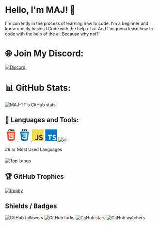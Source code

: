 # Hello, I'm MAJ! 👋
I'm currently in the process of learning how to code.
I'm a beginner and know mostly basics
I Code with the help of ai. And I'm gonna learn how to code with the help of the ai. Because why not? 

# 🌐 Join My Discord:
[![Discord](https://img.shields.io/discord/899291097254228048?color=black&label=Join%20My%20Discord&logo=discord&logoColor=white&style=for-the-badge)](https://discord.gg/NwWScqzXA8)

# 📊 GitHub Stats:

![MAJ-TT's GitHub stats](https://github-readme-stats.vercel.app/api?username=MAJ-TT&show_icons=true&bg_color=000000&title_color=ffffff&text_color=ffffff&icon_color=0000ff)

## 🚀 Languages and Tools:

<p align="left"> 
    <a href="https://www.w3.org/html/" target="_blank"> <img src="https://raw.githubusercontent.com/devicons/devicon/master/icons/html5/html5-original-wordmark.svg" alt="html5" width="40" height="40"/> </a> 
    <a href="https://www.w3schools.com/css/" target="_blank"> <img src="https://raw.githubusercontent.com/devicons/devicon/master/icons/css3/css3-original-wordmark.svg" alt="css3" width="40" height="40"/> </a> 
    <a href="https://developer.mozilla.org/en-US/docs/Web/JavaScript" target="_blank"> <img src="https://raw.githubusercontent.com/devicons/devicon/master/icons/javascript/javascript-original.svg" alt="javascript" width="40" height="40"/> </a> 
    <a href="https://www.typescriptlang.org/" target="_blank"> <img src="https://raw.githubusercontent.com/devicons/devicon/master/icons/typescript/typescript-original.svg" alt="typescript" width="40" height="40"/> </a>
    <img src="https://img.icons8.com/color/48/000000/artificial-intelligence.png" alt="ai" width="40" height="40"/>
</p>
## 📊 Most Used Languages

![Top Langs](https://github-readme-stats.vercel.app/api/top-langs/?username=MAJ-TT&layout=compact&bg_color=000000&title_color=ffffff&text_color=ffffff)

## 🏆 GitHub Trophies

[![trophy](https://github-profile-trophy.vercel.app/?username=MAJ-TT&theme=darkhub)](https://github.com/ryo-ma/github-profile-trophy)


## Shields / Badges
![GitHub followers](https://img.shields.io/github/followers/MAJ-TT?style=for-the-badge&logo=github&color=black&logoColor=white&labelColor=black)
![GitHub forks](https://img.shields.io/github/forks/MAJ-TT/MAJ-TT?style=for-the-badge&logo=github&color=black&logoColor=white&labelColor=black)
![GitHub stars](https://img.shields.io/github/stars/MAJ-TT/MAJ-TT?style=for-the-badge&logo=github&color=black&logoColor=white&labelColor=black)
![GitHub watchers](https://img.shields.io/github/watchers/MAJ-TT/MAJ-TT?style=for-the-badge&logo=github&color=black&logoColor=white&labelColor=black)



